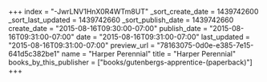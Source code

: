 +++
index = "-JwrLNV1HnX0R4WTm8UT"
_sort_create_date = 1439742600
_sort_last_updated = 1439742660
_sort_publish_date = 1439742660
create_date = "2015-08-16T09:30:00-07:00"
publish_date = "2015-08-16T09:31:00-07:00"
date = "2015-08-16T09:31:00-07:00"
last_updated = "2015-08-16T09:31:00-07:00"
preview_url = "78163075-0d0e-e385-7e15-641d5c382be1"
name = "Harper Perennial"
title = "Harper Perennial"
books_by_this_publisher = ["books/gutenbergs-apprentice-(paperback)"]
+++
